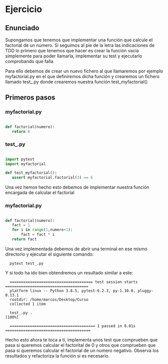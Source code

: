 # Ejercicio

## Enunciado
Supongamos que tenemos que implementar una función que calcule el factorial de un numero. Si seguimos al pie de la letra las indicaciones de TDD lo primero que tenemos que hacer es crear la función vacia simplemente para poder llamarla, implementar su test y ejecutarlo comprobando que falla.

Para ello debemos de crear un nuevo fichero al que llamaremos por ejemplo myfactorial.py en el que definiremos dicha función y crearemos un fichero llamado test_.py donde crearemos nuestra función test_myfactorial() 


## Primeros pasos

### myfactorial.py
```python

def factorial(numero):
   return 0

```

### test_.py
```python

import pytest
import myfactorial

def test_myfactorial():
   assert myfactorial.factorial(3) == 6

```

Una vez hemos hecho esto debemos de implementar nuestra función encargada de calcular el factorial 
### myfactorial.py
```python

def factorial(numero):
   fact = 1
   for i in range(1,numero+1):
       fact = fact * i
   return fact

```
Una vez implementada debemos de abrir una terminal en ese mismo directorio y ejecutar el siguiente comando:

      pytest test_.py 

Y si todo ha ido bien obtendremos un resultado similar a este:

      ===================================== test session starts =====================================
      platform linux -- Python 3.8.5, pytest-6.2.3, py-1.10.0, pluggy-0.13.1
      rootdir: /home/marcos/Desktop/Curso
      collected 1 item                                                                              

      test_.py .                                                                              [100%]

      ====================================== 1 passed in 0.01s ======================================


Hecho esto ahora te toca a tí, implementa unos test que comprueben que pasa si queremos calcular el factorital de 0 y otros que comprueben que pasa si queremos calcular el factorial de un numero negativo. Observa los resultados y refactoriza la función si es necesario.